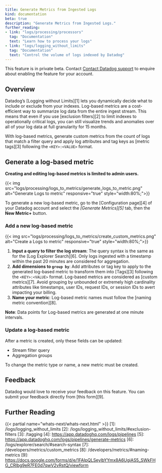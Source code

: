 ```yaml
---
title: Generate Metrics from Ingested Logs
kind: documentation
beta: true
description: "Generate Metrics from Ingested Logs."
further_reading:
- link: "logs/processing/processors"
  tag: "Documentation"
  text: "Learn how to process your logs"
- link: "logs/logging_without_limits"
  tag: "Documentation"
  text: "Control the volume of logs indexed by Datadog"
---
```


<div class="alert alert-warning">
This feature is in private beta. Contact <a href="/help">Contact Datadog support</a> to enquire about enabling the feature for your account.
</div>

## Overview

Datadog’s [Logging without Limits][1] lets you dynamically decide what to include or exclude from your indexes. Log-based metrics are a cost-efficient way to summarize log data from the entire ingest stream. This means that even if you use [exclusion filters][2] to limit indexes to operationally critical logs, you can still visualize trends and anomalies over all of your log data at full granularity for 15 months.

With log-based metrics, generate custom metrics from the count of logs that match a filter query and apply log attributes and tag keys as [metric tags][3] following the `<KEY>:<VALUE>` format.

## Generate a log-based metric

**Creating and editing log-based metrics is limited to admin users.**

{{< img src="logs/processing/logs_to_metrics/generate_logs_to_metric.png" alt="Generate Logs to metric" responsive="true" style="width:80%;">}}

To generate a new log-based metric, go to the [Configuration page][4] of your Datadog account and select the *[Generate Metrics][5]* tab, then the **New Metric+** button.

### Add a new log-based metric

{{< img src="logs/processing/logs_to_metrics/create_custom_metrics.png" alt="Create a Logs to metric" responsive="true" style="width:80%;">}}

1. **Input a query to filter the log stream**: The query syntax is the same as for the [Log Explorer Search][6]. Only logs ingested with a timestamp within the past 20 minutes are considered for aggregation.
2. **Add dimensions to `group by`**: Add attributes or tag key to apply to the generated log-based metric to transform them into [Tags][3] following the `<KEY>:<VALUE>` format. Log-based metrics are considered as [custom metrics][7]. Avoid grouping by unbounded or extremely high cardinality attributes like timestamps, user IDs, request IDs, or session IDs to avert impacting your billing.
3. **Name your metric**: Log-based metric names must follow the [naming metric convention][8].

**Note**: Data points for Log-based metrics are generated at one minute intervals.

### Update a log-based metric

After a metric is created, only these fields can be updated:

* Stream filter query
* Aggregation groups

To change the metric type or name, a new metric must be created.

## Feedback

Datadog would love to receive your feedback on this feature. You can submit your feedback directly from [this form][9].

## Further Reading

{{< partial name="whats-next/whats-next.html" >}}
[1]: /logs/logging_without_limits
[2]: /logs/logging_without_limits/#exclusion-filters
[3]: /tagging
[4]: https://app.datadoghq.com/logs/pipelines
[5]: https://app.datadoghq.com/logs/pipelines/generate-metrics
[6]: /logs/explorer/search/#search-syntax
[7]: /developers/metrics/custom_metrics
[8]: /developers/metrics/#naming-metrics
[9]: https://docs.google.com/forms/d/e/1FAIpQLSeylbYYmx8A6UgiAS5_SWkFHG_CRlbg9eR7FE0d7qwV2vRstQ/viewform
